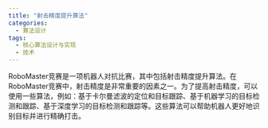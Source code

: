 ```yaml
---  
title: "射击精度提升算法"  
categories:  
  - 算法设计  
tags: 
  - 核心算法设计与实现 
  - 技术  
---  
```


RoboMaster竞赛是一项机器人对抗比赛，其中包括射击精度提升算法。在RoboMaster竞赛中，射击精度是非常重要的因素之一。为了提高射击精度，可以使用一些算法，例如：基于卡尔曼滤波的定位和目标跟踪、基于机器学习的目标检测和跟踪、基于深度学习的目标检测和跟踪等。这些算法可以帮助机器人更好地识别目标并进行精确打击。 
